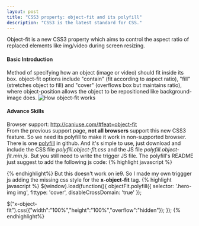 ```yaml
---
layout: post
title: "CSS3 property: object-fit and its polyfill"
description: "CSS3 is the latest standard for CSS."
---
```


Object-fit is a new CSS3 property which aims to control the aspect ratio of  replaced elements like img/video during screen resizing.  

#### Basic Introduction
Method of specifying how an object (image or video) should fit inside its box. object-fit options include "contain" (fit according to aspect ratio), "fill" (stretches object to fill) and "cover" (overflows box but maintains ratio), where object-position allows the object to be repositioned like background-image does.
![How object-fit works](http://www.w3.org/TR/css3-images/img_scale.png)

#### Advance Skills
Browser support: http://caniuse.com/#feat=object-fit  
From the previous support page, **not all browsers** support this new CSS3 feature. So we need its polyfill to make it work in non-supported browser.  
There is one [polyfill](https://github.com/anselmh/object-fit) in github. And it's simple to use, just download and include the CSS file *polyfill.object-fit.css* and the JS file *polyfill.object-fit.min.js*.
But you still need to write the trigger JS file. The polyfill's README just suggest to add the following js code:
{% highlight javascript %}
<script>
    objectFit.polyfill({
        selector: 'img', // this can be any CSS selector
        fittype: 'cover', // either contain, cover, fill or none
        disableCrossDomain: 'true' // either 'true' or 'false' to not parse external CSS files.
    });
</script>
{% endhighlight%}
But this doesn't work on ie9. So I made my own triggger js adding the missing css style for the **x-object-fit** tag.
{% highlight javascript %}
$(window).load(function(){
  objectFit.polyfill({
      selector: '.hero-img img',
      fittype: 'cover',
      disableCrossDomain: 'true'
  });

  $("x-object-fit").css({"width":"100%","height":"100%","overflow":"hidden"});
});
{% endhighlight%}

